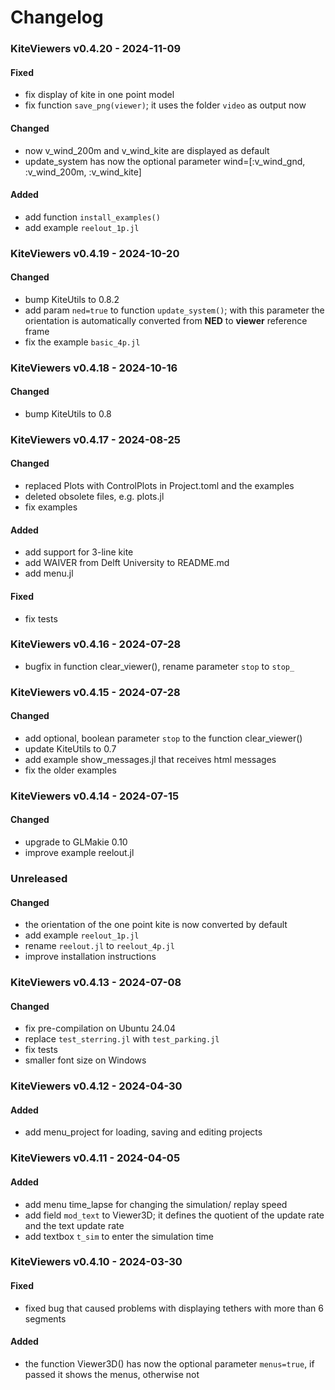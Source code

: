 # Changelog
### KiteViewers v0.4.20 - 2024-11-09
#### Fixed
- fix display of kite in one point model
- fix function `save_png(viewer)`; it uses the folder `video` as output now
#### Changed
- now v_wind_200m and v_wind_kite are displayed as default
- update_system has now the optional parameter wind=[:v_wind_gnd, :v_wind_200m, :v_wind_kite]
#### Added
- add function `install_examples()`
- add example `reelout_1p.jl`

### KiteViewers v0.4.19 - 2024-10-20
#### Changed
- bump KiteUtils to 0.8.2
- add param `ned=true` to function `update_system()`; with this parameter
  the orientation is automatically converted from **NED** to **viewer** reference frame
- fix the example `basic_4p.jl`

### KiteViewers v0.4.18 - 2024-10-16
#### Changed
- bump KiteUtils to 0.8

### KiteViewers v0.4.17 - 2024-08-25
#### Changed
- replaced Plots with ControlPlots in Project.toml and the examples
- deleted obsolete files, e.g. plots.jl
- fix examples
#### Added
- add support for 3-line kite
- add WAIVER from Delft University to README.md
- add menu.jl
#### Fixed
- fix tests

### KiteViewers v0.4.16 - 2024-07-28
- bugfix in function clear_viewer(), rename parameter `stop` to `stop_`

### KiteViewers v0.4.15 - 2024-07-28
#### Changed
- add optional, boolean parameter `stop` to the function clear_viewer()
- update KiteUtils to 0.7
- add example show_messages.jl that receives html messages
- fix the older examples

### KiteViewers v0.4.14 - 2024-07-15
#### Changed
- upgrade to GLMakie 0.10
- improve example reelout.jl

### Unreleased
#### Changed
- the orientation of the one point kite is now converted by default
- add example `reelout_1p.jl`
- rename `reelout.jl` to `reelout_4p.jl`
- improve installation instructions

### KiteViewers v0.4.13 - 2024-07-08
#### Changed
- fix pre-compilation on Ubuntu 24.04
- replace `test_sterring.jl` with `test_parking.jl`
- fix tests
- smaller font size on Windows

### KiteViewers v0.4.12 - 2024-04-30
#### Added
- add menu_project for loading, saving and editing projects

### KiteViewers v0.4.11 - 2024-04-05
#### Added
- add menu time_lapse for changing the simulation/ replay speed
- add field `mod_text` to Viewer3D; it defines the quotient of the update rate and the text update rate
- add textbox `t_sim` to enter the simulation time

### KiteViewers v0.4.10 - 2024-03-30
#### Fixed
- fixed bug that caused problems with displaying tethers with more than 6 segments

#### Added
- the function Viewer3D() has now the optional parameter `menus=true`, if passed it shows the menus, otherwise not



